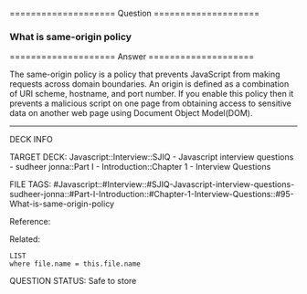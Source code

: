 ==================== Question ====================  

### What is same-origin policy  

==================== Answer ====================  

The same-origin policy is a policy that prevents JavaScript from making requests
across domain boundaries. An origin is defined as a combination of URI scheme,
hostname, and port number. If you enable this policy then it prevents a
malicious script on one page from obtaining access to sensitive data on another
web page using Document Object Model(DOM).

---

DECK INFO

TARGET DECK: Javascript::Interview::SJIQ - Javascript interview questions -
sudheer jonna::Part I - Introduction::Chapter 1 - Interview Questions

FILE TAGS:
#Javascript::#Interview::#SJIQ-Javascript-interview-questions-sudheer-jonna::#Part-I-Introduction::#Chapter-1-Interview-Questions::#95-What-is-same-origin-policy

Reference:

Related:

```dataview
LIST
where file.name = this.file.name
```

QUESTION STATUS: Safe to store
